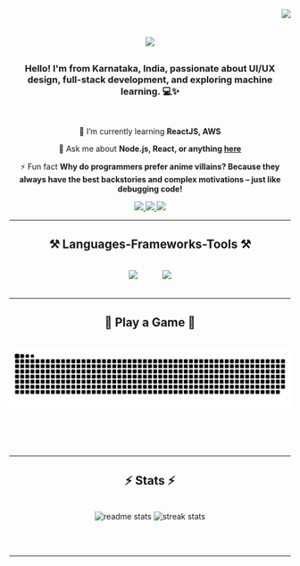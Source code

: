 <img align="right" src="https://visitor-badge.laobi.icu/badge?page_id=mrpeace07.mrpeace07" />


<h1 align="center">
    <img src="https://readme-typing-svg.herokuapp.com/?font=Righteous&size=35&center=true&vCenter=true&width=500&height=70&duration=4000&lines=Hi+There!+👋;+I'm+Nishanth+Suresha!;" />
</h1>

<h3 align="center"> Hello! I'm from Karnataka, India, passionate about UI/UX design, full-stack development, and exploring machine learning. 💻✨</h3>

<br/>

<div align="center">
 

 
 🌱 I’m currently learning **ReactJS, AWS**

💬 Ask me about **Node.js, React, or anything [here](https://www.linkedin.com/in/nishanth-s-35b515222)**

⚡ Fun fact **Why do programmers prefer anime villains? Because they always have the best backstories and complex motivations – just like debugging code!**

 </div>
 
<div align="center"> 
   <a href="mailto:nishanthnish708@gmail.com">
    <img src="https://img.shields.io/badge/gmail-333333?style=for-the-badge&logo=gmail&logoColor=red" />
  <a href="https://www.linkedin.com/in/nishanth-s-35b515222" target="_blank">
    <img src="https://img.shields.io/badge/LinkedIn-0077B5?style=for-the-badge&logo=linkedin&logoColor=white" target="_blank" />
  </a>
  <a href="https://mrpeace-portfolio.netlify.app/" target="_blank">
     <img src="https://img.shields.io/badge/Portfolio-FF5722?style=for-the-badge&logo=todoist&logoColor=white" target="_blank" /> <!-- sqlite, safari, google-chrome are other good icon options -->
  </a>
</div>

 <hr/>
 
<h2 align="center">⚒️ Languages-Frameworks-Tools ⚒️</h2>
<br/>
<div align="center">
    <img src="https://skillicons.dev/icons?i=html,css,javascript,c,cpp,python,vscode,github,git," style="margin-right: 20px;" />
    <img src="https://skillicons.dev/icons?i=bootstrap,figma,tailwind,nodejs,express,npm,mongodb,react,mysql," style="margin-left: 20px;" /><br>
</div>


<br/>
<hr/>

<div align="center">
  <h2>🐍 Play a Game 🐍</h2>
  <br>
 <img alt="snake eating my contributions" src="https://raw.githubusercontent.com/salesp07/salesp07/output/github-contribution-grid-snake.svg" />
 

  
  <br/><br/><br/>
</div>

<hr/>

<h2 align="center">⚡ Stats ⚡</h2>

<br>

<div align="center">
    <img width="350" src="https://github-readme-stats.vercel.app/api?username=mrpeace07&count_private=true&show_icons=true&theme=react&rank_icon=github&border_radius=10" alt="readme stats" />
    <img width="350" src="[https://github-readme-streak-stats.herokuapp.com/?user=mrpeace07&theme=react&border_radius=10](https://www.google.com/search?q=%5B!%5BGitHub+Streak%5D(https%3A%2F%2Fstreak-stats.demolab.com%2F%3Fmrpeace07%3DDenverCoder1)%5D(https%3A%2F%2Fgit.io%2Fstreak-stats)&rlz=1C1RXQR_enIN1037IN1037&oq=%5B!%5BGitHub+Streak%5D(https%3A%2F%2Fstreak-stats.demolab.com%2F%3Fmrpeace07%3DDenverCoder1)%5D(https%3A%2F%2Fgit.io%2Fstreak-stats)&gs_lcrp=EgZjaHJvbWUyBggAEEUYOdIBCDEwOTdqMGo5qAIAsAIB&sourceid=chrome&ie=UTF-8)" alt="streak stats" /><br/>
    
</div>


<br/><br/>

<hr/>

<br/>



<br/>
